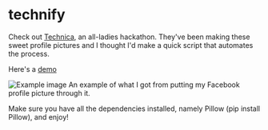 # technify

Check out [Technica](https://gotechnica.org), an all-ladies hackathon. They've been making these sweet profile pictures and I thought I'd make a quick script that automates the process.

Here's a [demo](http://technify.herokuapp.com)

![Example image](https://scontent.fsnc1-1.fna.fbcdn.net/hphotos-xat1/v/t1.0-9/12065864_10153756088753934_4384990127825949916_n.jpg?oh=5de4cc27a6906454396eeb6c6dcb3ac0&oe=56BE44EF "Example image")
An example of what I got from putting my Facebook profile picture through it.

Make sure you have all the dependencies installed, namely Pillow (pip install Pillow), and enjoy!
